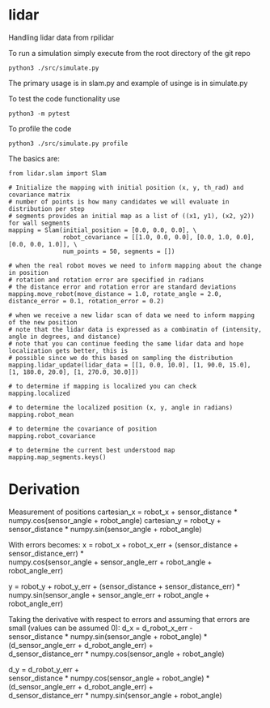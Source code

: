 # lidar
Handling lidar data from rpilidar

To run a simulation simply execute from the root directory of the git repo

```python3 ./src/simulate.py```

The primary usage is in slam.py and example of usinge is in simulate.py

To test the code functionality use

```python3 -m pytest```

To profile the code

```python3 ./src/simulate.py profile```

The basics are:
```
from lidar.slam import Slam

# Initialize the mapping with initial position (x, y, th_rad) and covariance matrix
# number of points is how many candidates we will evaluate in distribution per step
# segments provides an initial map as a list of ((x1, y1), (x2, y2)) for wall segments
mapping = Slam(initial_position = [0.0, 0.0, 0.0], \
               robot_covariance = [[1.0, 0.0, 0.0], [0.0, 1.0, 0.0], [0.0, 0.0, 1.0]], \
               num_points = 50, segments = [])

# when the real robot moves we need to inform mapping about the change in position
# rotation and rotation error are specified in radians
# the distance error and rotation error are standard deviations
mapping.move_robot(move_distance = 1.0, rotate_angle = 2.0, distance_error = 0.1, rotation_error = 0.2)

# when we receive a new lidar scan of data we need to inform mapping of the new position
# note that the lidar data is expressed as a combinatin of (intensity, angle in degrees, and distance)
# note that you can continue feeding the same lidar data and hope localization gets better, this is
# possible since we do this based on sampling the distribution
mapping.lidar_update(lidar_data = [[1, 0.0, 10.0], [1, 90.0, 15.0], [1, 180.0, 20.0], [1, 270.0, 30.0]])

# to determine if mapping is localized you can check
mapping.localized

# to determine the localized position (x, y, angle in radians)
mapping.robot_mean

# to determine the covariance of position
mapping.robot_covariance

# to determine the current best understood map
mapping.map_segments.keys()
```

# Derivation
Measurement of positions
  cartesian_x = robot_x + sensor_distance * numpy.cos(sensor_angle + robot_angle)
  cartesian_y = robot_y + sensor_distance * numpy.sin(sensor_angle + robot_angle)

With errors becomes:
  x = robot_x + robot_x_err + (sensor_distance + sensor_distance_err) * \
                               numpy.cos(sensor_angle + sensor_angle_err + robot_angle + robot_angle_err)

  y = robot_y + robot_y_err + (sensor_distance + sensor_distance_err) * \
                               numpy.sin(sensor_angle + sensor_angle_err + robot_angle + robot_angle_err)

Taking the derivative with respect to errors and assuming that errors are small (values can be assumed 0):
  d_x = d_robot_x_err - \
        sensor_distance * numpy.sin(sensor_angle + robot_angle) * (d_sensor_angle_err + d_robot_angle_err) + \
        d_sensor_distance_err * numpy.cos(sensor_angle + robot_angle)

  d_y = d_robot_y_err + \
        sensor_distance * numpy.cos(sensor_angle + robot_angle) * (d_sensor_angle_err + d_robot_angle_err) + \
        d_sensor_distance_err * numpy.sin(sensor_angle + robot_angle)
